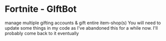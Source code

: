 # Fortnite - GIftBot
manage multiple gifting accounts &amp; gift entire item-shop(s)
You will need to update some things in my code as I've abandoned this for a while now. I'll probably come back to it eventually
